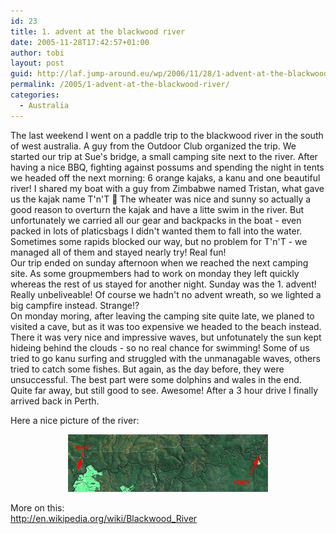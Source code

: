 ```yaml
---
id: 23
title: 1. advent at the blackwood river
date: 2005-11-28T17:42:57+01:00
author: tobi
layout: post
guid: http://laf.jump-around.eu/wp/2006/11/28/1-advent-at-the-blackwood-river/
permalink: /2005/1-advent-at-the-blackwood-river/
categories:
  - Australia
---
```

The last weekend I went on a paddle trip to the blackwood river in the south of west australia. A guy from the Outdoor Club organized the trip. We started our trip at Sue's bridge, a small camping site next to the river. After having a nice BBQ, fighting against possums and spending the night in tents we headed off the next morning: 6 orange kajaks, a kanu and one beautiful river! I shared my boat with a guy from Zimbabwe named Tristan, what gave us the kajak name T'n'T 🙂 The wheater was nice and sunny so actually a good reason to overturn the kajak and have a litte swim in the river. But unfortunately we carried all our gear and backpacks in the boat - even packed in lots of platicsbags I didn't wanted them to fall into the water. Sometimes some rapids blocked our way, but no problem for T'n'T - we managed all of them and stayed nearly try! Real fun!  
Our trip ended on sunday afternoon when we reached the next camping site. As some groupmembers had to work on monday they left quickly whereas the rest of us stayed for another night. Sunday was the 1. advent! Really unbeliveable! Of course we hadn't no advent wreath, so we lighted a big campfire instead. Strange!?  
On monday moring, after leaving the camping site quite late, we planed to visited a cave, but as it was too expensive we headed to the beach instead. There it was very nice and impressive waves, but unfotunately the sun kept hideing behind the clouds - so no real chance for swimming! Some of us tried to go kanu surfing and struggled with the unmanagable waves, others tried to catch some fishes. But again, as the day before, they were unsuccessful. The best part were some dolphins and wales in the end. Quite far away, but still good to see. Awesome! After a 3 hour drive I finally arrived back in Perth.

Here a nice picture of the river:

<div style="text-align: center">
  <img width="320" height="92" alt="Blackwoodriver Map" src="/files/2006/11/blackwood.gif" />
</div>

More on this:  
<http://en.wikipedia.org/wiki/Blackwood_River>